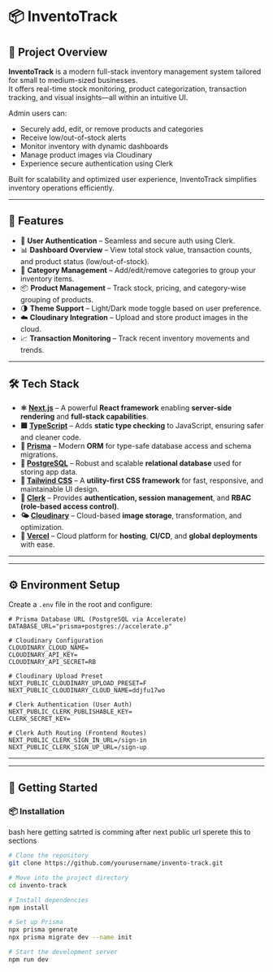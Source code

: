 # 📦 InventoTrack

## 📝 Project Overview

**InventoTrack** is a modern full-stack inventory management system tailored for small to medium-sized businesses.  
It offers real-time stock monitoring, product categorization, transaction tracking, and visual insights—all within an intuitive UI.

Admin users can:
- Securely add, edit, or remove products and categories
- Receive low/out-of-stock alerts
- Monitor inventory with dynamic dashboards
- Manage product images via Cloudinary
- Experience secure authentication using Clerk

Built for scalability and optimized user experience, InventoTrack simplifies inventory operations efficiently.

---

## 🚀 Features

- 🔐 **User Authentication** – Seamless and secure auth using Clerk.
- 📊 **Dashboard Overview** – View total stock value, transaction counts, and product status (low/out-of-stock).
- 📁 **Category Management** – Add/edit/remove categories to group your inventory items.
- 📦 **Product Management** – Track stock, pricing, and category-wise grouping of products.
- 🌗 **Theme Support** – Light/Dark mode toggle based on user preference.
- ☁️ **Cloudinary Integration** – Upload and store product images in the cloud.
- 📈 **Transaction Monitoring** – Track recent inventory movements and trends.

---

## 🛠️ Tech Stack

- **⚛️ [Next.js](https://nextjs.org)** – A powerful **React framework** enabling **server-side rendering** and **full-stack capabilities**.
- **🟦 [TypeScript](https://www.typescriptlang.org)** – Adds **static type checking** to JavaScript, ensuring safer and cleaner code.
- **🧬 [Prisma](https://www.prisma.io)** – Modern **ORM** for type-safe database access and schema migrations.
- **🐘 [PostgreSQL](https://www.postgresql.org)** – Robust and scalable **relational database** used for storing app data.
- **🎨 [Tailwind CSS](https://tailwindcss.com)** – A **utility-first CSS framework** for fast, responsive, and maintainable UI design.
- **🔐 [Clerk](https://clerk.dev)** – Provides **authentication, session management**, and **RBAC (role-based access control)**.
- **🌤️ [Cloudinary](https://cloudinary.com)** – Cloud-based **image storage**, transformation, and optimization.
- **🚀 [Vercel](https://vercel.com)** – Cloud platform for **hosting**, **CI/CD**, and **global deployments** with ease.


---

---

## ⚙️ Environment Setup

Create a `.env` file in the root and configure:

```env
# Prisma Database URL (PostgreSQL via Accelerate)
DATABASE_URL="prisma+postgres://accelerate.p"

# Cloudinary Configuration
CLOUDINARY_CLOUD_NAME=
CLOUDINARY_API_KEY=
CLOUDINARY_API_SECRET=RB

# Cloudinary Upload Preset
NEXT_PUBLIC_CLOUDINARY_UPLOAD_PRESET=F
NEXT_PUBLIC_CLOUDINARY_CLOUD_NAME=ddjfu17wo

# Clerk Authentication (User Auth)
NEXT_PUBLIC_CLERK_PUBLISHABLE_KEY=
CLERK_SECRET_KEY=

# Clerk Auth Routing (Frontend Routes)
NEXT_PUBLIC_CLERK_SIGN_IN_URL=/sign-in
NEXT_PUBLIC_CLERK_SIGN_UP_URL=/sign-up
```
---

---

## 🚀 Getting Started

### 📦 Installation
bash here getting satrted is comming after  next public url sperete this to sections

```bash
# Clone the repository
git clone https://github.com/yourusername/invento-track.git
```

```bash
# Move into the project directory
cd invento-track
```

```bash
# Install dependencies
npm install
```

```bash
# Set up Prisma
npx prisma generate
npx prisma migrate dev --name init
```

```bash
# Start the development server
npm run dev
